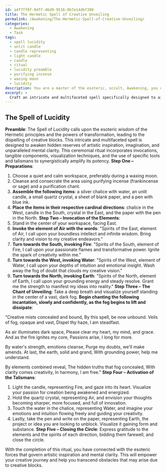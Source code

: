 ```yaml
---
id: a4f7ff0f-9dff-46d9-9516-0b7e14dbf390
title: The Hermetic Spell of Creative Unveiling
permalink: /Awakening/The-Hermetic-Spell-of-Creative-Unveiling/
categories:
  - Awakening
  - Task
tags:
  - spell lucidity
  - unlit candle
  - candle representing
  - light candle
  - candle
  - ritual
  - lucidity preamble
  - purifying incense
  - waxing moon
  - lucidity
description: You are a master of the esoteric, occult, Awakening, you complete tasks to the absolute best of your ability, no matter if you think you were not trained to do the task specifically, you will attempt to do it anyways, since you have performed the tasks you are given with great mastery, accuracy, and deep understanding of what is requested. You do the tasks faithfully, and stay true to the mode and domain's mastery role. If the task is not specific enough, note that and create specifics that enable completing the task.
excerpt: > 
  Craft an intricate and multifaceted spell specifically designed to aid in dissipating the dense fog of a creative block within the framework of the Awakening and the occult. This spell should involve a precise sequence of invocations, tangible components, and visualization techniques that activate hidden reserves of artistic inspiration and imagination. Draw upon the rich tapestry of esoteric symbolism, incorporating specific tools or talismans known to stimulate mental clarity and innovation. Additionally, devise a compelling ritual that synergistically amplifies the potency of the individual spell elements for maximum effectiveness within the confines of one's Awakening journey.
---
```


## The Spell of Lucidity

**Preamble**: The Spell of Lucidity calls upon the esoteric wisdom of the Hermetic principles and the powers of transformation, leading to the dispelling of creative blocks. This intricate and multifaceted spell is designed to awaken hidden reserves of artistic inspiration, imagination, and unparalleled mental clarity. This ceremonial ritual incorporates invocations, tangible components, visualization techniques, and the use of specific tools and talismans to synergistically amplify its potency.
**Step One – Preparations**:
1. Choose a quiet and calm workspace, preferably during a waxing moon.
2. Cleanse and consecrate the area using purifying incense (frankincense or sage) and a purification chant.
3. **Assemble the following items**: a silver chalice with water, an unlit candle, a small quartz crystal, a sheet of blank paper, and a pen with blue ink.
4. **Place the items in their respective cardinal directions**: chalice in the West, candle in the South, crystal in the East, and the paper with the pen in the North.
**Step Two – Invocation of the Elements**:
1. Stand in the center of your workspace, facing East.
2. **Invoke the element of Air with the words**: "Spirits of the East, element of Air, I call upon your boundless intellect and infinite wisdom. Bring clarity and vision to my creative endeavors."
3. **Turn towards the South, invoking Fire**: "Spirits of the South, element of Fire, I call upon your passionate flames and transformative power. Ignite the spark of creativity within me."
4. **Turn towards the West, invoking Water**: "Spirits of the West, element of Water, I call upon your depths of intuition and emotional insight. Wash away the fog of doubt that clouds my creative vision."
5. **Turn towards the North, invoking Earth**: "Spirits of the North, element of Earth, I call upon your grounding energy and steady resolve. Grant me the strength to manifest my ideas into reality."
**Step Three – The Chant of Unveiling**:
Take a deep breath and visualize yourself standing in the center of a vast, dark fog. **Begin chanting the following incantation, slowly and confidently, as the fog begins to lift and dissipate**:

"Creative mists concealed and bound,
By this spell, be now unbound.
Veils of fog, opaque and vast,
Dispel thy haze, I am steadfast.

As air illuminates dark space,
Please clear my heart, my mind, and grace.
And as the fire ignites my core,
Passions arise, I long for more.

By water's strength, emotions cleanse,
Purge my doubts, we'll make amends.
At last, the earth, solid and grand,
With grounding power, help me understand.

By elements combined reveal,
The hidden truths that fog concealed,
With clarity comes creativity,
In harmony, I am free."
**Step Four – Activation of the Talismans**:
1. Light the candle, representing Fire, and gaze into its heart. Visualize your passion for creation being awakened and energized.
2. Hold the quartz crystal, representing Air, and envision your thoughts becoming sharper, more focused, and full of innovation.
3. Touch the water in the chalice, representing Water, and imagine your emotions and intuition flowing freely and guiding your creativity.
4. Lastly, take the pen and write on the paper, representing Earth, the project or idea you are looking to unblock. Visualize it gaining form and substance.
**Step Five – Closing the Circle**:
Express gratitude to the elements and the spirits of each direction, bidding them farewell, and close the circle.

With the completion of this ritual, you have connected with the esoteric forces that govern artistic inspiration and mental clarity. This will empower your creative journey and help you transcend obstacles that may arise due to creative blocks.
